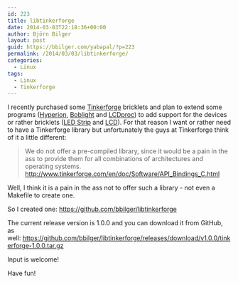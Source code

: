 ```yaml
---
id: 223
title: libtinkerforge
date: 2014-03-03T22:18:36+00:00
author: Björn Bilger
layout: post
guid: https://bbilger.com/yabapal/?p=223
permalink: /2014/03/03/libtinkerforge/
categories:
  - Linux
tags:
  - Linux
  - Tinkerforge
---
```

I recently purchased some [Tinkerforge](http://www.tinkerforge.com/) bricklets and plan to extend some programs ([Hyperion](https://github.com/tvdzwan/hyperion), [Boblight](http://code.google.com/p/boblight/) and [LCDproc](http://lcdproc.omnipotent.net/)) to add support for the devices or rather bricklets ([LED Strip](http://www.tinkerforge.com/en/doc/Hardware/Bricklets/LED_Strip.html) and [LCD](http://www.tinkerforge.com/en/doc/Hardware/Bricklets/LCD_20x4.html)). For that reason I want or rather need to have a Tinkerforge library but unfortunately the guys at Tinkerforge think of it a little different:

> We do not offer a pre-compiled library, since it would be a pain in the ass to provide them for all combinations of architectures and operating systems. <http://www.tinkerforge.com/en/doc/Software/API_Bindings_C.html>

Well, I think it is a pain in the ass not to offer such a library - not even a Makefile to create one.

So I created one: <https://github.com/bbilger/libtinkerforge>

The current release version is 1.0.0 and you can download it from GitHub, as well: <https://github.com/bbilger/libtinkerforge/releases/download/v1.0.0/tinkerforge-1.0.0.tar.gz>

Input is welcome!

Have fun!
